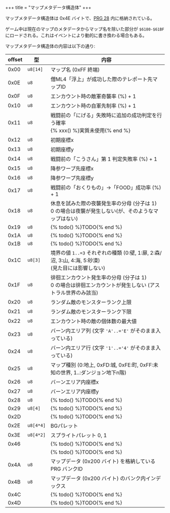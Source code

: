 +++
title = "マップメタデータ構造体"
+++

マップメタデータ構造体は 0x4E バイトで、[PRG 28](@/prg/prg-28/_index.md) 内に格納されている。

ゲーム中は現在のマップのメタデータからマップ名を除いた部分が `$6180-$61BF` にロードされる。これはイベントにより動的に書き換わる場合もある。

マップメタデータ構造体の内容は以下の通り:

| offset | 型 | 内容 |
| -- | -- | -- |
| 0x00 | `u8[14]` | マップ名 (0xFF 終端) |
| 0x0E | `u8` | 僧ML4「浮上」が成功した際のテレポート先マップID |
| 0x0F | `u8` | エンカウント時の敵軍奇襲率 (%) + 1 |
| 0x10 | `u8` | エンカウント時の自軍先制率 (%) + 1 |
| 0x11 | `u8` | 戦闘前の「にげる」失敗時に追加の成功判定を行う確率<br>{% xxx() %}実質未使用{% end %} |
| 0x12 | `u8` | 初期座標x |
| 0x13 | `u8` | 初期座標y |
| 0x14 | `u8` | 戦闘前の「こうさん」第 1 判定失敗率 (%) + 1 |
| 0x15 | `u8` | 降参ワープ先座標x |
| 0x16 | `u8` | 降参ワープ先座標y |
| 0x17 | `u8` | 戦闘前の「おくりもの」->「FOOD」成功率 (%) + 1 |
| 0x18 | `u8` | 休息を試みた際の夜襲発生率の分母 (分子は 1)<br>0 の場合は夜襲が発生しない(が、そのようなマップはない) |
| 0x19 | `u8` | {% todo() %}TODO{% end %} |
| 0x1A | `u8` | {% todo() %}TODO{% end %} |
| 0x1B | `u8` | {% todo() %}TODO{% end %} |
| 0x1C | `u8[3]` | 境界の値 `1..=3` それぞれの種類 (0:壁, 1:扉, 2:森/沼, 3:山, 4:海, 5:砂漠)<br>(見た目には影響しない)|
| 0x1F | `u8` | 徘徊エンカウント発生率の分母 (分子は 1)<br>0 の場合は徘徊エンカウントが発生しない (アストラル世界のみ該当) |
| 0x20 | `u8` | ランダム敵のモンスターランク上限 |
| 0x21 | `u8` | ランダム敵のモンスターランク下限 |
| 0x22 | `u8` | エンカウント時の敵の個体数の最大値 |
| 0x23 | `u8` | バーン内エリア列 (文字 `'A'..='E'` がそのまま入っている) |
| 0x24 | `u8` | バーン内エリア行 (文字 `'1'..='4'` がそのまま入っている) |
| 0x25 | `u8` | マップ種別 (0:地上, 0xFD:城, 0xFE:町, 0xFF:未知の世界, 1..:ダンジョン地下n階) |
| 0x26 | `u8` | バーンエリア内座標x |
| 0x27 | `u8` | バーンエリア内座標y |
| 0x28 | `u8` | {% todo() %}TODO{% end %} |
| 0x29 | `u8[4]` | {% todo() %}TODO{% end %} |
| 0x2D | | {% todo() %}TODO{% end %} |
| 0x2E | `u8[4*4]` | BGパレット |
| 0x3E | `u8[4*2]` | スプライトパレット 0, 1 |
| 0x46 | | {% todo() %}TODO{% end %} |
| | | {% todo() %}TODO{% end %} |
| 0x4A | `u8` | マップデータ (0x200 バイト) を格納している PRG バンクID |
| 0x4B | `u8` | マップデータ (0x200 バイト) のバンク内インデックス |
| 0x4C | | {% todo() %}TODO{% end %} |
| 0x4D | | {% todo() %}TODO{% end %} |
